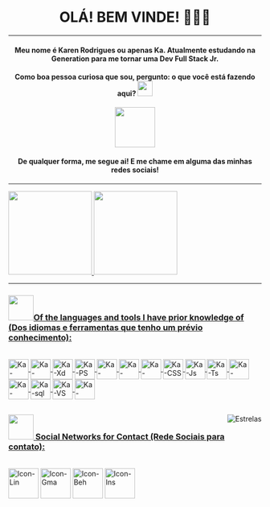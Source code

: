  
<h1 align="center"> OLÁ! BEM VINDE! 👩🏽‍💻</h1>
 

 
 
<!--
**r4skaren/r4skaren** is a ✨ _special_ ✨ repository because its `README.md` (this file) appears on your GitHub profile
--->


<hr size="3">
 <h4 align="center">Meu nome é Karen Rodrigues ou apenas Ka. Atualmente estudando na Generation para me tornar uma Dev Full Stack Jr.</h4>
  <h4 align="center">Como boa pessoa curiosa que sou, pergunto: o que você está fazendo aqui? <img src="https://i.pinimg.com/originals/27/63/9f/27639f2372236ec5763eed47c9eff2c6.gif" width="30"/></h4>
 <p align="center">
<img src="https://i.pinimg.com/originals/c0/cb/d0/c0cbd02834b1d168ec087a429018b09e.gif" width="80"/>
  </p>

  <h4 align="center">De qualquer forma, me segue ai! E me chame em alguma das minhas redes sociais! </h4> 

<hr size="3">

 
 
<!------------------------------------------------------------------------------------------------------------------------------------------------------------------------------>
 

   <a href="https://github.com/r4skaren">
    <img height="166em" src="https://github-readme-stats.vercel.app/api/top-langs/?username=r4skaren&layout=compact&langs_count=7&theme=dark&title_color=4b7457&border_color=4b7457&bg_color=000000"/> 
    <img height="166em" src="https://github-readme-stats.vercel.app/api?username=r4skaren&show_icons=true&theme=dark&title_color=4b7457&border_color=4b7457&bg_color=000000&include_all_commits=true&count_private=true"/>
   <br>
    <hr size="3">
  
 
<!------------------------------------------------------------------------------------------------------------------------------------------------------------------------------>
  <div style="display: inline_block">
    <h3 align="left"><img src="https://media.giphy.com/media/VgCDAzcKvsR6OM0uWg/giphy.gif" width="50">Of the languages and tools I have prior knowledge of (Dos idiomas e ferramentas que tenho um prévio conhecimento):</h3>
   <br>
   
  <img align="center" alt="Ka-Figma" height="40" width="40" src="https://img.icons8.com/windows/32/000000/figma.png">
  <img align="center" alt="Ka-Illustrator" height="40" width="40" src="https://img.icons8.com/wired/64/000000/adobe-illustrator.png">
  <img align="center" alt="Ka-Xd" height="40" width="40" src="https://img.icons8.com/wired/64/000000/adobe-xd.png">
  <img align="center" alt="Ka-PS" height="40" width="40" src="https://img.icons8.com/wired/64/000000/adobe-photoshop.png">
  <img align="center" alt="Ka-Canva" height="40" width="40" src="https://img.icons8.com/wired/64/000000/canva-app.png">
  <img align="center" alt="Ka-Bootstrap" height="40" width="40" src="https://img.icons8.com/color/48/000000/bootstrap.png">
  <img align="center" alt="Ka-HTML" height="40" width="40" src="https://img.icons8.com/external-flatart-icons-outline-flatarticons/64/000000/external-html-programming-and-coding-flatart-icons-outline-flatarticons-1.png">
  <img align="center" alt="Ka-CSS" height="40" width="40" src="https://img.icons8.com/external-flatart-icons-outline-flatarticons/64/000000/external-css-programming-and-coding-flatart-icons-outline-flatarticons-1.png">
  <img align="center" alt="Ka-Js" height="40" width="40" src="https://img.icons8.com/external-flatart-icons-outline-flatarticons/64/000000/external-js-file-programming-and-coding-flatart-icons-outline-flatarticons.png">
  <img align="center" alt="Ka-Ts" height="40" width="40" src="https://img.icons8.com/windows/32/000000/typescript.png">
  <img align="center" alt="Ka-Java" height="40" width="40" src="https://img.icons8.com/ios-filled/50/000000/java-coffee-cup-logo--v1.png">
  <img align="center" alt="Ka-Mysql" height="40" width="40" src="https://img.icons8.com/ios-filled/50/000000/mysql-logo.png">
  <img align="center" alt="Ka-sql" height="40" width="40" src="https://img.icons8.com/ios/50/000000/sql.png">
  <img align="center" alt="Ka-VS" height="40" width="40" src="https://img.icons8.com/ios/50/000000/visual-studio-logo.png">
  <img align="center" alt="Ka-Spring" height="40" width="40" src="https://cdn.jsdelivr.net/gh/devicons/devicon/icons/spring/spring-plain.svg"/>
 <br>
 
<!------------------------------------------------------------------------------------------------------------------------------------------------------------------------------>
<div>
  <img align="right" alt="Estrelas" src="https://belezablackpower.files.wordpress.com/2017/02/tumblr_oitwz7a5vn1ue248wo4_400.gif?w=376&h=156">
</div>
 
  ##
 
<div> 
<!------------------------------------------------------------------------------------------------------------------------------------------------------------------------------>
 <h3 align="left"><img src="https://i.pinimg.com/originals/d6/7a/53/d67a53d15232ed9790bc461c1a115726.gif" width="50"> Social Networks for Contact (Rede Sociais para contato):</h3>
 
 <br>
  <a href="https://www.linkedin.com/in/karen-r-o" target="_blank"> <img align="center" alt="Icon-Lin" height="60" width="60" src="https://cdn-icons-png.flaticon.com/512/216/216570.png"target="_blank"></a>
 <a href = "mailto:karenrodrigues20120@gmail.com"><img align="center" alt="Icon-Gma" height="60" width="60" src="https://cdn-icons-png.flaticon.com/512/304/304082.png" target="_blank"></a>
  <a href="https://www.behance.net/r_skaren" target="_blank"> <img align="center" alt="Icon-Beh" height="60" width="60" src="https://cdn-icons-png.flaticon.com/512/216/216558.png"target="_blank"></a>
  <a href="https://instagram.com/r_skaren" target="_blank"><img align="center" alt="Icon-Ins" height="60" width="60" src="https://cdn-icons-png.flaticon.com/512/216/216568.png" target="_blank"></a>
  
</div>
